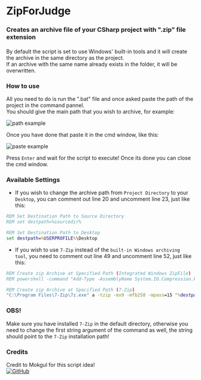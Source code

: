 # ZipForJudge

### Creates an archive file of your CSharp project with ".zip" file extension

#### 
By default the script is set to use Windows' built-in tools and it will create the archive in the same directory as the project.  
If an archive with the same name already exists in the folder, it will be overwritten.

### How to use
All you need to do is run the ".bat" file and once asked paste the path of the project in the command pannel.  
You should give the main path that you wish to archive, for example:

![path example](https://cdn.discordapp.com/attachments/659853809165533186/1082233713724760154/image.png)

Once you have done that paste it in the cmd window, like this:

![paste example](https://cdn.discordapp.com/attachments/659853809165533186/1082234104197693500/image.png)

Press `Enter` and wait for the script to execute! Once its done you can close the cmd window.

### Available Settings
- If you wish to change the archive path from `Project Directory` to your `Desktop`, you can comment out line 20 and uncomment line 23, just like this:
```bat
REM Set Destination Path to Source Directory
REM set destpath=%sourcedir%

REM Set Destination Path to Desktop
set destpath=%USERPROFILE%\Desktop
```
- If you wish to use `7-Zip` instead of the `built-in Windows archiving tool`, you need to comment out line 49 and uncomment line 52, just like this:
```bat
REM Create zip Archive at Specified Path (Integrated Windows ZipFile)
REM powershell -command "Add-Type -AssemblyName System.IO.Compression.FileSystem; [System.IO.Compression.ZipFile]::CreateFromDirectory('%tempdir_copy%', '%destpath%\%archivename%.zip', [System.IO.Compression.CompressionLevel]::Optimal, $false)"

REM Create zip Archive at Specified Path (7-Zip)
"C:\Program Files\7-Zip\7z.exe" a -tzip -mx9 -mfb258 -mpass=15 "%destpath%\%archivename%.zip" "%tempdir_copy%\*.*"
```
### OBS! 
Make sure you have installed `7-Zip` in the default directory, otherwise you need to change the first string argument of the command as well, the string should point to the `7-Zip` installation path!

### Credits
Credit to Mokgul for this script idea!  
[![GitHub](https://img.shields.io/badge/-mokgul-000000?style=flat-square&logo=Github&logoColor=white)](https://github.com/mokgul) 
